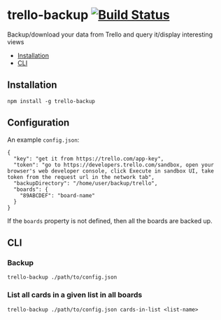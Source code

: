 # trello-backup [![Build Status](https://travis-ci.org/jakutis/trello-backup.svg?branch=master)](https://travis-ci.org/jakutis/trello-backup)

Backup/download your data from Trello and query it/display interesting views

- [Installation](#installation)
- [CLI](#cli)

## Installation

    npm install -g trello-backup

## Configuration

An example `config.json`:

    {
      "key": "get it from https://trello.com/app-key",
      "token": "go to https://developers.trello.com/sandbox, open your browser's web developer console, click Execute in sandbox UI, take token from the request url in the network tab",
      "backupDirectory": "/home/user/backup/trello",
      "boards": {
        "89ABCDEF": "board-name"
      }
    }

If the `boards` property is not defined, then all the boards are backed up.

## CLI

### Backup

    trello-backup ./path/to/config.json

### List all cards in a given list in all boards

    trello-backup ./path/to/config.json cards-in-list <list-name>
